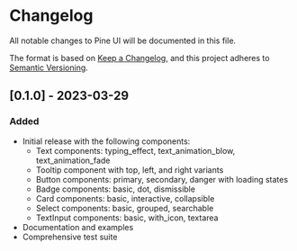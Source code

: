 # Changelog

All notable changes to Pine UI will be documented in this file.

The format is based on [Keep a Changelog](https://keepachangelog.com/en/1.0.0/),
and this project adheres to [Semantic Versioning](https://semver.org/spec/v2.0.0.html).

## [0.1.0] - 2023-03-29

### Added

- Initial release with the following components:
  - Text components: typing_effect, text_animation_blow, text_animation_fade
  - Tooltip component with top, left, and right variants
  - Button components: primary, secondary, danger with loading states
  - Badge components: basic, dot, dismissible
  - Card components: basic, interactive, collapsible
  - Select components: basic, grouped, searchable
  - TextInput components: basic, with_icon, textarea
- Documentation and examples
- Comprehensive test suite
